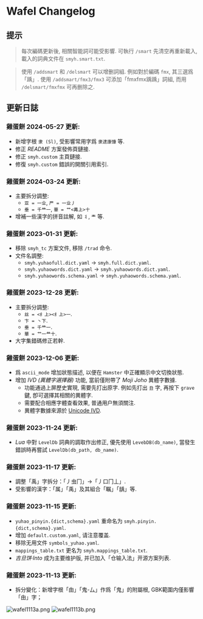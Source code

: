 # Wafel Changelog

## 提示

> 每次編碼更新後, 相關智能詞可能受影響.
    可執行 `/smart` 先清空再重新載入, 載入的詞典文件在 `smyh.smart.txt`.

> 使用 `/addsmart` 和 `/delsmart` 可以增删詞組.
    例如對於編碼 `fmx`, 其三選爲「踽」.
    使用 `/addsmart/fmx3/fmx3` 可添加「fmxfmx踽踽」詞組,
    而用 `/delsmart/fmxfmx` 可再删除之.

## 更新日誌

### 雞蛋餅 2024-05-27 更新:

- 新增字根 `隶 (Sl)`, 受影響常用字爲 `隶逮康慷` 等.
- 修正 *README* 方案發佈頁鏈接.
- 修正 `smyh.custom` 主頁鏈接.
- 修復 `smyh.custom` 錯誤的開關引用索引.

### 雞蛋餅 2024-03-24 更新:

- 主要拆分調整:
    - `亚 = 一业`, `严 = 一业丿`
    - `垂 = 千龷一`, `華 = 艹<冓上>十`
- 增補一些漢字的拼音註解, 如 `丬`, `龶` 等.

### 雞蛋餅 2023-01-31 更新:

- 移除 `smyh_tc` 方案文件, 移除 `/trad` 命令.
- 文件名調整:
    - `smyh.yuhaofull.dict.yaml` -> `smyh.full.dict.yaml`.
    - `smyh.yuhaowords.dict.yaml` -> `smyh.yuhaowords.dict.yaml`.
    - `smyh.yuhaowords.schema.yaml` -> `smyh.yuhaowords.schema.yaml`.

### 雞蛋餅 2023-12-28 更新:

- 主要拆分調整:
    - `丝 = <纟上><纟上>一`.
    - `卞 = 丶下`.
    - `垂 = 千龷一`.
    - `華 = 艹一龷十`.
- 大字集錯碼修正若幹.

### 雞蛋餅 2023-12-06 更新:

- 爲 `ascii_mode` 增加狀態描述, 以便在 `Hamster` 中正確顯示中文切換狀態.
- 增加 *IVD (異體字選擇器)* 功能, 當前僅附帶了 *Moji Joho* 異體字數據.
    - 功能通過上屏歷史實現, 需要先打出原字. 例如先打出 `丑` 字, 再按下 `grave` 鍵, 卽可選擇其相關的異體字.
    - 需要配合相應字體查看效果, 普通用户無須關注.
    - 異體字數據來源於 [Unicode IVD](https://www.unicode.org/ivd/).

### 雞蛋餅 2023-11-24 更新:

- *Lua* 中對 `LevelDb` 詞典的調取作出修正, 優先使用 `LevebDB(db_name)`, 當發生錯誤時再嘗試 `LevelDb(db_path, db_name)`.

### 雞蛋餅 2023-11-17 更新:

- 調整「禹」字拆分：「丿虫冂」→「丿口冂丄」.
- 受影響的漢字：「属」「禹」及其組合「瞩」「龋」等.

### 雞蛋餅 2023-11-15 更新:

- `yuhao_pinyin.{dict,schema}.yaml` 重命名为 `smyh.pinyin.{dict,schema}.yaml`.
- 增加 `default.custom.yaml`, 请注意覆盖.
- 移除无用文件 `symbols_yuhao.yaml`.
- `mappings_table.txt` 更名为 `smyh.mappings_table.txt`.
- *吉旦饼·Into* 成为主要维护版, 并已加入「仓输入法」开源方案列表.

### 雞蛋餅 2023-11-13 更新:

- 拆分變化：新增字根「甶」「鬼-厶」作爲「鬼」的附屬根, GBK範圍内僅影響「甶」字；

![wafel1113a.png](https://i.postimg.cc/TPXKrc8m/wafel1113a.png)
![wafel1113b.png](https://i.postimg.cc/6pxWS5Hx/wafel1113b.png)
